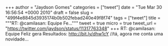 
+++
author = "Jaydson Gomes"
categories = ["tweet"]
date = "Tue Mar 30 16:56:54 +0000 2010"
draft = false
slug = "499f4e8845d3935174b0b502febad240e49f8f74"
tags = ["tweet"]
title = """RT: @camilasan: Equipe Fe..."""
tweet = true
micro = true
tweet_url = "https://twitter.com/jaydson/status/11317763348"
+++
RT: @camilasan: Equipe Feliz gera Resultados: http://bit.ly/dhw1cY //tá, agora me conta uma novidade...
